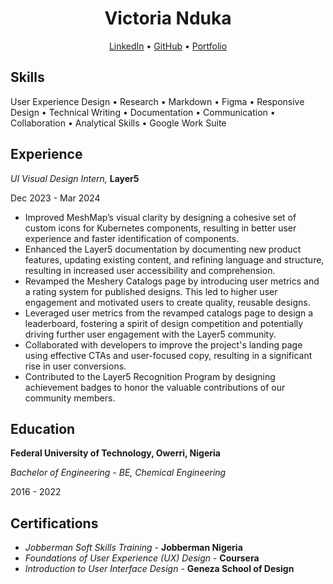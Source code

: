 <h1 style="text-align: center;">Victoria Nduka</h1>

<p style="text-align: center;">
  <a href="https://www.linkedin.com/victorianduka">LinkedIn</a> • <a href="https://github.com/nwanduka">GitHub</a> • <a href="https://nwanduka.vzy.io">Portfolio</a>
</p>

## Skills
User Experience Design • Research • Markdown • Figma • Responsive Design • Technical Writing •
Documentation • Communication • Collaboration • Analytical Skills • Google Work Suite

## Experience
*UI Visual Design Intern,* **Layer5**

Dec 2023 - Mar 2024

- Improved MeshMap’s visual clarity by designing a cohesive set of custom icons for Kubernetes components, resulting in better user experience and faster identification of components.
- Enhanced the Layer5 documentation by documenting new product features, updating existing content, and refining language and structure, resulting in increased user accessibility and comprehension.
- Revamped the Meshery Catalogs page by introducing user metrics and a rating system for published designs. This led to higher user engagement and motivated users to create quality, reusable designs.
- Leveraged user metrics from the revamped catalogs page to design a leaderboard, fostering a spirit of design competition and potentially driving further user engagement with the Layer5 community.
- Collaborated with developers to improve the project's landing page using effective CTAs and user-focused copy, resulting in a significant rise in user conversions.
- Contributed to the Layer5 Recognition Program by designing achievement badges to honor the valuable contributions of our community members.

## Education

**Federal University of Technology, Owerri, Nigeria**

_Bachelor of Engineering - BE, Chemical Engineering_

2016 - 2022

## Certifications
- *Jobberman Soft Skills Training* - **Jobberman Nigeria**
- *Foundations of User Experience (UX) Design* - **Coursera**
- *Introduction to User Interface Design* - **Geneza School of Design**
